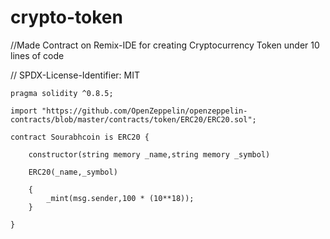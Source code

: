 # crypto-token
//Made Contract on Remix-IDE for creating Cryptocurrency Token under 10 lines of code

// SPDX-License-Identifier: MIT
    
    pragma solidity ^0.8.5;

    import "https://github.com/OpenZeppelin/openzeppelin-contracts/blob/master/contracts/token/ERC20/ERC20.sol";

    contract Sourabhcoin is ERC20 {
    
        constructor(string memory _name,string memory _symbol)

        ERC20(_name,_symbol)
    
        {
            _mint(msg.sender,100 * (10**18));
        }

    }
